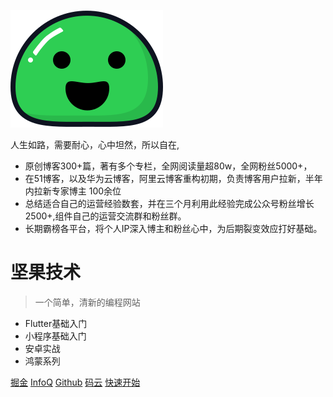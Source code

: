 





![logo](.\image\icon.svg)

人生如路，需要耐心，心中坦然，所以自在,

- 原创博客300+篇，著有多个专栏，全网阅读量超80w，全网粉丝5000+，
- 在51博客，以及华为云博客，阿里云博客重构初期，负责博客用户拉新，半年内拉新专家博主 100余位
- 总结适合自己的运营经验数套，并在三个月利用此经验完成公众号粉丝增长2500+,组件自己的运营交流群和粉丝群。
- 长期霸榜各平台，将个人IP深入博主和粉丝心中，为后期裂变效应打好基础。





# 坚果技术

> 一个简单，清新的编程网站
>

- Flutter基础入门
- 小程序基础入门
- 安卓实战
- 鸿蒙系列



[掘金](https://juejin.cn/user/3843548384077192)  [InfoQ](https://www.infoq.cn/u/jianguo/publish) [Github](https://github.com/ITmxs)  [码云](https://gitee.com/itmxs) [快速开始](README.md)

